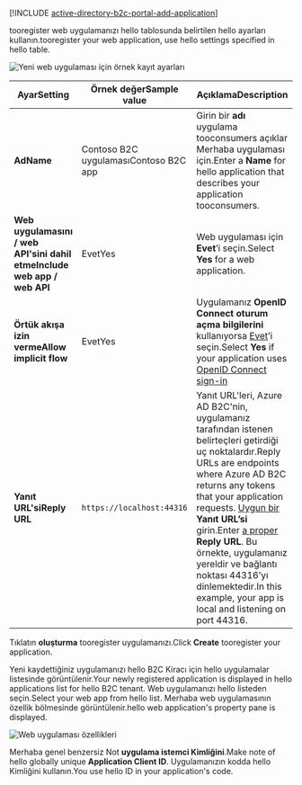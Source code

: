 [!INCLUDE [active-directory-b2c-portal-add-application](active-directory-b2c-portal-add-application.md)]

<span data-ttu-id="1df2b-101">tooregister web uygulamanızı hello tablosunda belirtilen hello ayarları kullanın.</span><span class="sxs-lookup"><span data-stu-id="1df2b-101">tooregister your web application, use hello settings specified in hello table.</span></span>

![Yeni web uygulaması için örnek kayıt ayarları](./media/active-directory-b2c-register-web-app/b2c-new-app-settings.png)

| <span data-ttu-id="1df2b-103">Ayar</span><span class="sxs-lookup"><span data-stu-id="1df2b-103">Setting</span></span>      | <span data-ttu-id="1df2b-104">Örnek değer</span><span class="sxs-lookup"><span data-stu-id="1df2b-104">Sample value</span></span>  | <span data-ttu-id="1df2b-105">Açıklama</span><span class="sxs-lookup"><span data-stu-id="1df2b-105">Description</span></span>                                        |
| ------------ | ------- | -------------------------------------------------- |
| <span data-ttu-id="1df2b-106">**Ad**</span><span class="sxs-lookup"><span data-stu-id="1df2b-106">**Name**</span></span> | <span data-ttu-id="1df2b-107">Contoso B2C uygulaması</span><span class="sxs-lookup"><span data-stu-id="1df2b-107">Contoso B2C app</span></span> | <span data-ttu-id="1df2b-108">Girin bir **adı** uygulama tooconsumers açıklar Merhaba uygulaması için.</span><span class="sxs-lookup"><span data-stu-id="1df2b-108">Enter a **Name** for hello application that describes your application tooconsumers.</span></span> | 
| <span data-ttu-id="1df2b-109">**Web uygulamasını / web API'sini dahil etme**</span><span class="sxs-lookup"><span data-stu-id="1df2b-109">**Include web app / web API**</span></span> | <span data-ttu-id="1df2b-110">Evet</span><span class="sxs-lookup"><span data-stu-id="1df2b-110">Yes</span></span> | <span data-ttu-id="1df2b-111">Web uygulaması için **Evet**’i seçin.</span><span class="sxs-lookup"><span data-stu-id="1df2b-111">Select **Yes** for a web application.</span></span> |
| <span data-ttu-id="1df2b-112">**Örtük akışa izin verme**</span><span class="sxs-lookup"><span data-stu-id="1df2b-112">**Allow implicit flow**</span></span> | <span data-ttu-id="1df2b-113">Evet</span><span class="sxs-lookup"><span data-stu-id="1df2b-113">Yes</span></span> | <span data-ttu-id="1df2b-114">Uygulamanız **OpenID Connect oturum açma bilgilerini** kullanıyorsa [Evet](../articles/active-directory-b2c/active-directory-b2c-reference-oidc.md)’i seçin.</span><span class="sxs-lookup"><span data-stu-id="1df2b-114">Select **Yes** if your application uses [OpenID Connect sign-in](../articles/active-directory-b2c/active-directory-b2c-reference-oidc.md)</span></span> |
| <span data-ttu-id="1df2b-115">**Yanıt URL'si**</span><span class="sxs-lookup"><span data-stu-id="1df2b-115">**Reply URL**</span></span> | `https://localhost:44316` | <span data-ttu-id="1df2b-116">Yanıt URL'leri, Azure AD B2C'nin, uygulamanız tarafından istenen belirteçleri getirdiği uç noktalardır.</span><span class="sxs-lookup"><span data-stu-id="1df2b-116">Reply URLs are endpoints where Azure AD B2C returns any tokens that your application requests.</span></span> <span data-ttu-id="1df2b-117">[Uygun bir](../articles/active-directory-b2c/active-directory-b2c-app-registration.md#choosing-a-web-app-or-api-reply-url) **Yanıt URL’si** girin.</span><span class="sxs-lookup"><span data-stu-id="1df2b-117">Enter [a proper](../articles/active-directory-b2c/active-directory-b2c-app-registration.md#choosing-a-web-app-or-api-reply-url) **Reply URL**.</span></span> <span data-ttu-id="1df2b-118">Bu örnekte, uygulamanız yereldir ve bağlantı noktası 44316’yı dinlemektedir.</span><span class="sxs-lookup"><span data-stu-id="1df2b-118">In this example, your app is local and listening on port 44316.</span></span> |

<span data-ttu-id="1df2b-119">Tıklatın **oluşturma** tooregister uygulamanızı.</span><span class="sxs-lookup"><span data-stu-id="1df2b-119">Click **Create** tooregister your application.</span></span>

<span data-ttu-id="1df2b-120">Yeni kaydettiğiniz uygulamanızı hello B2C Kiracı için hello uygulamalar listesinde görüntülenir.</span><span class="sxs-lookup"><span data-stu-id="1df2b-120">Your newly registered application is displayed in hello applications list for hello B2C tenant.</span></span> <span data-ttu-id="1df2b-121">Web uygulamanızı hello listeden seçin.</span><span class="sxs-lookup"><span data-stu-id="1df2b-121">Select your web app from hello list.</span></span> <span data-ttu-id="1df2b-122">Merhaba web uygulamasının özellik bölmesinde görüntülenir.</span><span class="sxs-lookup"><span data-stu-id="1df2b-122">hello web application's property pane is displayed.</span></span>

![Web uygulaması özellikleri](./media/active-directory-b2c-register-web-app/b2c-web-app-properties.png)

<span data-ttu-id="1df2b-124">Merhaba genel benzersiz Not **uygulama istemci Kimliğini**.</span><span class="sxs-lookup"><span data-stu-id="1df2b-124">Make note of hello globally unique **Application Client ID**.</span></span> <span data-ttu-id="1df2b-125">Uygulamanızın kodda hello Kimliğini kullanın.</span><span class="sxs-lookup"><span data-stu-id="1df2b-125">You use hello ID in your application's code.</span></span>
